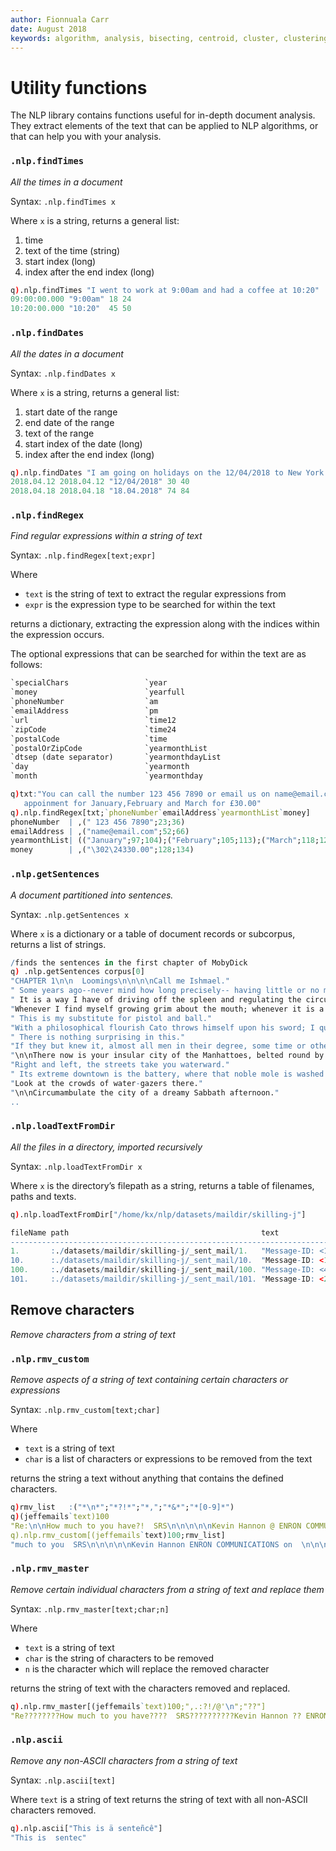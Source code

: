 ```yaml
---
author: Fionnuala Carr
date: August 2018
keywords: algorithm, analysis, bisecting, centroid, cluster, clustering, comparison, corpora, corpus, document, email, feature, file, k-mean, kdbplus, learning, machine, machine learning, mbox, message, ml, nlp, parse, parsing, q, sentiment, similarity, string function, vector
---
```


# <i class="fas fa-share-alt"></i> Utility functions

The NLP library contains functions useful for in-depth document analysis. They extract elements of the text that can be applied to NLP algorithms, or that can help you with your analysis.


### `.nlp.findTimes`

_All the times in a document_

Syntax: `.nlp.findTimes x`

Where `x` is a string, returns a general list:

1.  time
1.  text of the time (string)
1.  start index (long)
1.  index after the end index (long)

```q
q).nlp.findTimes "I went to work at 9:00am and had a coffee at 10:20"
09:00:00.000 "9:00am" 18 24
10:20:00.000 "10:20"  45 50
```


### `.nlp.findDates`

_All the dates in a document_

Syntax: `.nlp.findDates x`

Where `x` is a string, returns a general list:

1.  start date of the range
1.  end date of the range
1.  text of the range
1.  start index of the date (long)
1.  index after the end index (long)

```q
q).nlp.findDates "I am going on holidays on the 12/04/2018 to New York and come back on the 18.04.2018"
2018.04.12 2018.04.12 "12/04/2018" 30 40
2018.04.18 2018.04.18 "18.04.2018" 74 84
```


### `.nlp.findRegex`

_Find regular expressions within a string of text_

Syntax: `.nlp.findRegex[text;expr]`

Where 

-  `text` is the string of text to extract the regular expressions from 
-  `expr` is the expression type to be searched for within the text

returns a dictionary, extracting the expression along with the indices within the expression occurs.

The optional expressions that can be searched for within the text are as follows:

```txt
`specialChars                 `year
`money                        `yearfull
`phoneNumber                  `am
`emailAddress                 `pm
`url                          `time12
`zipCode                      `time24
`postalCode                   `time
`postalOrZipCode              `yearmonthList
`dtsep (date separator)       `yearmonthdayList
`day                          `yearmonth
`month                        `yearmonthday
```

```q
q)txt:"You can call the number 123 456 7890 or email us on name@email.com in book an 
   appoinment for January,February and March for £30.00"
q).nlp.findRegex[txt;`phoneNumber`emailAddress`yearmonthList`money]
phoneNumber  | ,(" 123 456 7890";23;36)
emailAddress | ,("name@email.com";52;66)
yearmonthList| (("January";97;104);("February";105;113);("March";118;123);("30";129;131);("00";13..
money        | ,("\302\24330.00";128;134)
```


### `.nlp.getSentences`

_A document partitioned into sentences._

Syntax: `.nlp.getSentences x`

Where `x` is a dictionary or a table of document records or subcorpus, returns a list of strings.

```q
/finds the sentences in the first chapter of MobyDick
q) .nlp.getSentences corpus[0]
"CHAPTER 1\n\n  Loomings\n\n\n\nCall me Ishmael."
" Some years ago--never mind how long precisely-- having little or no money in my purse, and noth..
" It is a way I have of driving off the spleen and regulating the circulation."
"Whenever I find myself growing grim about the mouth; whenever it is a damp, drizzly November in ..
" This is my substitute for pistol and ball."
"With a philosophical flourish Cato throws himself upon his sword; I quietly take to the ship."
" There is nothing surprising in this."
"If they but knew it, almost all men in their degree, some time or other, cherish very nearly the..
"\n\nThere now is your insular city of the Manhattoes, belted round by wharves as Indian isles by..
"Right and left, the streets take you waterward."
" Its extreme downtown is the battery, where that noble mole is washed by waves, and cooled by br..
"Look at the crowds of water-gazers there."
"\n\nCircumambulate the city of a dreamy Sabbath afternoon."
..
```


### `.nlp.loadTextFromDir`

_All the files in a directory, imported recursively_

Syntax: `.nlp.loadTextFromDir x`

Where `x` is the directory’s filepath as a string, returns a table of filenames, paths and texts.

```q
q).nlp.loadTextFromDir["/home/kx/nlp/datasets/maildir/skilling-j"]

fileName path                                           text                 ..
-----------------------------------------------------------------------------..
1.       :./datasets/maildir/skilling-j/_sent_mail/1.   "Message-ID: <1461010..
10.      :./datasets/maildir/skilling-j/_sent_mail/10.  "Message-ID: <1371054..
100.     :./datasets/maildir/skilling-j/_sent_mail/100. "Message-ID: <47397.1..
101.     :./datasets/maildir/skilling-j/_sent_mail/101. "Message-ID: <2486283..
```


## Remove characters

_Remove characters from a string of text_

### `.nlp.rmv_custom`

_Remove aspects of a string of text containing certain characters or expressions_

Syntax: `.nlp.rmv_custom[text;char]`

Where

- `text` is a string of text
- `char` is a list of characters or expressions to be removed from the text

returns the string a text without anything that contains the defined characters.

```q
q)rmv_list   :("*\n*";"*?!*";"*,";"*&*";"*[0-9]*")
q)(jeffemails`text)100
"Re:\n\nHow much to you have?!  SRS\n\n\n\n\nKevin Hannon @ ENRON COMMUNICATIONS on 04/20/2001 08..
q).nlp.rmv_custom[(jeffemails`text)100;rmv_list]
"much to you  SRS\n\n\n\n\nKevin Hannon ENRON COMMUNICATIONS on  \n\n\nOK Sherri how much do you ..
```

### `.nlp.rmv_master`

_Remove certain individual characters from a string of text and replace them_

Syntax: `.nlp.rmv_master[text;char;n]`

Where

- `text` is a string of text
- `char` is the string of characters to be removed 
- `n` is the character which will replace the removed character

returns the string of text with the characters removed and replaced.

```q
q).nlp.rmv_master[(jeffemails`text)100;",.:?!/@'\n";"??"]
"Re????????How much to you have????  SRS??????????Kevin Hannon ?? ENRON COMMUNICATIONS on 04??20?..
```

### `.nlp.ascii`

_Remove any non-ASCII characters from a string of text_

Syntax: `.nlp.ascii[text]`

Where `text` is a string of text returns the string of text with all non-ASCII characters removed.

```q
q).nlp.ascii["This is ä senteñcê"]
"This is  sentec"
```

